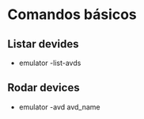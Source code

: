 # Comandos básicos

## Listar devides

- emulator -list-avds

## Rodar devices

- emulator -avd avd_name
